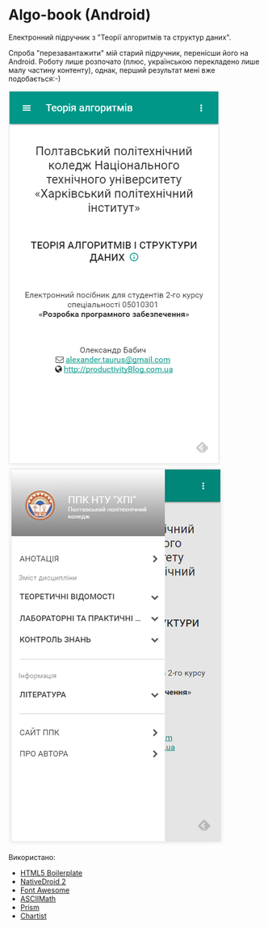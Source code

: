 # Algo-book (Android)
Електронний підручник з "Теорії алгоритмів та структур даних".

Спроба "перезавантажити" мій старий підручник, перенісши його на Android. Роботу лише розпочато (плюс, українською перекладено лише малу частину контенту), однак, перший результат мені вже подобається:-) 

![Головна сторінка додатку](https://github.com/liketaurus/Algo-book/blob/Beta/images/Algo-Scr1.PNG?raw=true)
![Бічне меню](https://github.com/liketaurus/Algo-book/blob/Beta/images/Algo-Scr2.PNG?raw=true)

Використано:
* [HTML5 Boilerplate](https://html5boilerplate.com/)
* [NativeDroid 2](http://nativedroid.godesign.ch/material/)
* [Font Awesome](http://fontawesome.io/)
* [ASCIIMath](http://asciimath.org/)
* [Prism](http://prismjs.com/)
* [Chartist](https://gionkunz.github.io/chartist-js/)

